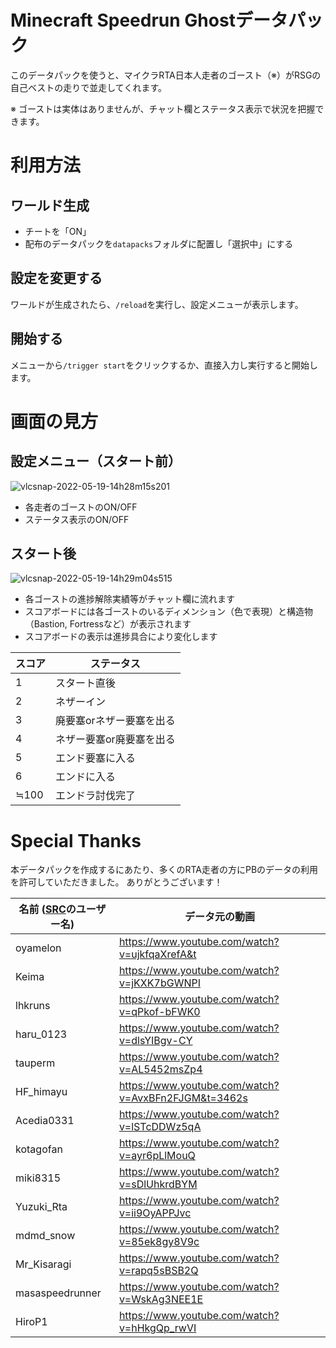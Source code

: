 # Minecraft Speedrun Ghostデータパック

このデータパックを使うと、マイクラRTA日本人走者のゴースト（※）がRSGの自己ベストの走りで並走してくれます。

※ ゴーストは実体はありませんが、チャット欄とステータス表示で状況を把握できます。

# 利用方法

## ワールド生成
* チートを「ON」
* 配布のデータパックを`datapacks`フォルダに配置し「選択中」にする

## 設定を変更する
ワールドが生成されたら、`/reload`を実行し、設定メニューが表示します。

## 開始する
メニューから`/trigger start`をクリックするか、直接入力し実行すると開始します。

# 画面の見方
## 設定メニュー（スタート前）
![vlcsnap-2022-05-19-14h28m15s201](https://user-images.githubusercontent.com/105827807/169217170-e950859a-ca48-439f-a71c-4e4b8ec481d6.png)

* 各走者のゴーストのON/OFF
* ステータス表示のON/OFF

## スタート後
![vlcsnap-2022-05-19-14h29m04s515](https://user-images.githubusercontent.com/105827807/169217215-855aeded-17ac-4296-a8ff-ca4dc2494cd6.png)

* 各ゴーストの進捗解除実績等がチャット欄に流れます
* スコアボードには各ゴーストのいるディメンション（色で表現）と構造物（Bastion, Fortressなど）が表示されます
* スコアボードの表示は進捗具合により変化します

| スコア | ステータス |
| --- | --- |
| 1 | スタート直後 |
| 2 | ネザーイン |
| 3 | 廃要塞orネザー要塞を出る |
| 4 | ネザー要塞or廃要塞を出る |
| 5 | エンド要塞に入る |
| 6 | エンドに入る |
| ≒100 | エンドラ討伐完了 |

# Special Thanks
本データパックを作成するにあたり、多くのRTA走者の方にPBのデータの利用を許可していただきました。
ありがとうございます！

| 名前 ([SRC](https://www.speedrun.com/mc)のユーザー名) | データ元の動画 |
| --- | --- |
| oyamelon | https://www.youtube.com/watch?v=ujkfqaXrefA&t |
| Keima | https://www.youtube.com/watch?v=jKXK7bGWNPI |
| lhkruns | https://www.youtube.com/watch?v=qPkof-bFWK0 |
| haru_0123 | https://www.youtube.com/watch?v=dlsYIBgv-CY |
| tauperm | https://www.youtube.com/watch?v=AL5452msZp4 |
| HF_himayu | https://www.youtube.com/watch?v=AvxBFn2FJGM&t=3462s |
| Acedia0331 | https://www.youtube.com/watch?v=lSTcDDWz5qA |
| kotagofan | https://www.youtube.com/watch?v=ayr6pLlMouQ |
| miki8315 | https://www.youtube.com/watch?v=sDlUhkrdBYM |
| Yuzuki_Rta | https://www.youtube.com/watch?v=ii9OyAPPJvc |
| mdmd_snow | https://www.youtube.com/watch?v=85ek8gy8V9c |
| Mr_Kisaragi | https://www.youtube.com/watch?v=rapq5sBSB2Q |
| masaspeedrunner | https://www.youtube.com/watch?v=WskAg3NEE1E |
| HiroP1 | https://www.youtube.com/watch?v=hHkgQp_rwVI |
